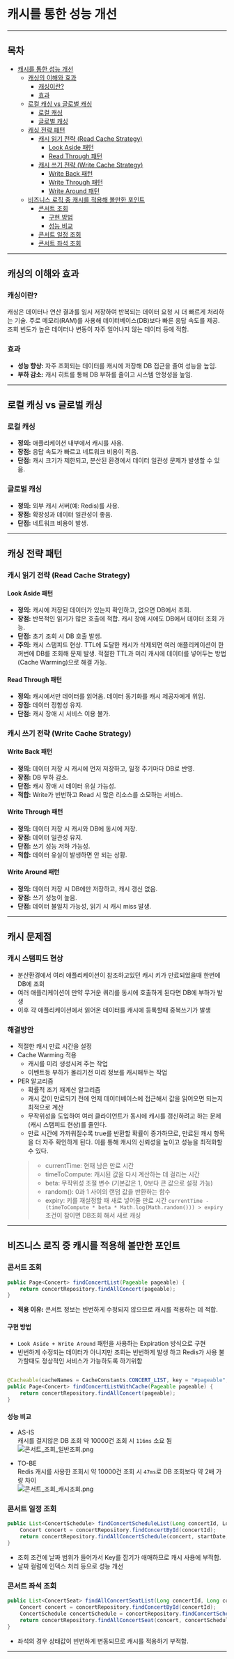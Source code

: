 # 캐시를 통한 성능 개선

---

## 목차

- [캐시를 통한 성능 개선](#캐시를-통한-성능-개선)
    * [캐싱의 이해와 효과](#캐싱의-이해와-효과)
        + [캐싱이란?](#캐싱이란)
        + [효과](#효과)
    * [로컬 캐싱 vs 글로벌 캐싱](#로컬-캐싱-vs-글로벌-캐싱)
        + [로컬 캐싱](#로컬-캐싱)
        + [글로벌 캐싱](#글로벌-캐싱)
    * [캐싱 전략 패턴](#캐싱-전략-패턴)
        + [캐시 읽기 전략 (Read Cache Strategy)](#캐시-읽기-전략-read-cache-strategy)
            - [Look Aside 패턴](#look-aside-패턴)
            - [Read Through 패턴](#read-through-패턴)
        + [캐시 쓰기 전략 (Write Cache Strategy)](#캐시-쓰기-전략-write-cache-strategy)
            - [Write Back 패턴](#write-back-패턴)
            - [Write Through 패턴](#write-through-패턴)
            - [Write Around 패턴](#write-around-패턴)
    * [비즈니스 로직 중 캐시를 적용해 볼만한 포인트](#비즈니스-로직-중-캐시를-적용해-볼만한-포인트)
        + [콘서트 조회](#콘서트-조회)
            - [구현 방법](#구현-방법)
            - [성능 비교](#성능-비교)
        + [콘서트 일정 조회](#콘서트-일정-조회)
        + [콘서트 좌석 조회](#콘서트-좌석-조회)

---

## 캐싱의 이해와 효과

### 캐싱이란?

캐싱은 데이터나 연산 결과를 임시 저장하여 반복되는 데이터 요청 시 더 빠르게 처리하는 기술. 주로 메모리(RAM)를 사용해 데이터베이스(DB)보다 빠른 응답 속도를 제공. 조회 빈도가 높은 데이터나 변동이 자주
일어나지 않는 데이터 등에 적합.

### 효과

- **성능 향상:** 자주 조회되는 데이터를 캐시에 저장해 DB 접근을 줄여 성능을 높임.
- **부하 감소:** 캐시 히트를 통해 DB 부하를 줄이고 시스템 안정성을 높임.

---

## 로컬 캐싱 vs 글로벌 캐싱

### 로컬 캐싱

- **정의:** 애플리케이션 내부에서 캐시를 사용.
- **장점:** 응답 속도가 빠르고 네트워크 비용이 적음.
- **단점:** 캐시 크기가 제한되고, 분산된 환경에서 데이터 일관성 문제가 발생할 수 있음.

### 글로벌 캐싱

- **정의:** 외부 캐시 서버(예: Redis)를 사용.
- **장점:** 확장성과 데이터 일관성이 좋음.
- **단점:** 네트워크 비용이 발생.

---

## 캐싱 전략 패턴

### 캐시 읽기 전략 (Read Cache Strategy)

#### Look Aside 패턴

- **정의:** 캐시에 저장된 데이터가 있는지 확인하고, 없으면 DB에서 조회.
- **장점:** 반복적인 읽기가 많은 호출에 적합. 캐시 장애 시에도 DB에서 데이터 조회 가능.
- **단점:** 초기 조회 시 DB 호출 발생.
- **주의:** 캐시 스탬피드 현상. TTL에 도달한 캐시가 삭제되면 여러 애플리케이션이 한꺼번에 DB를 조회해 문제 발생. 적절한 TTL과 미리 캐시에 데이터를 넣어두는 방법(Cache Warming)으로 해결
  가능.

#### Read Through 패턴

- **정의:** 캐시에서만 데이터를 읽어옴. 데이터 동기화를 캐시 제공자에게 위임.
- **장점:** 데이터 정합성 유지.
- **단점:** 캐시 장애 시 서비스 이용 불가.

### 캐시 쓰기 전략 (Write Cache Strategy)

#### Write Back 패턴

- **정의:** 데이터 저장 시 캐시에 먼저 저장하고, 일정 주기마다 DB로 반영.
- **장점:** DB 부하 감소.
- **단점:** 캐시 장애 시 데이터 유실 가능성.
- **적합:** Write가 빈번하고 Read 시 많은 리소스를 소모하는 서비스.

#### Write Through 패턴

- **정의:** 데이터 저장 시 캐시와 DB에 동시에 저장.
- **장점:** 데이터 일관성 유지.
- **단점:** 쓰기 성능 저하 가능성.
- **적합:** 데이터 유실이 발생하면 안 되는 상황.

#### Write Around 패턴

- **정의:** 데이터 저장 시 DB에만 저장하고, 캐시 갱신 없음.
- **장점:** 쓰기 성능이 높음.
- **단점:** 데이터 불일치 가능성, 읽기 시 캐시 miss 발생.

---

## 캐시 문제점

### 캐시 스탬피드 현상

- 분산환경에서 여러 애플리케이션이 참조하고있던 캐시 키가 만료되었을때 한번에 DB에 조회
- 여러 애플리케이션이 만약 무거운 쿼리를 동시에 호출하게 된다면 DB에 부하가 발생
- 이후 각 애플리케이션에서 읽어온 데이터를 캐시에 등록할때 중복쓰기가 발생

### 해결방안

- 적절한 캐시 만료 시간을 설정
- Cache Warming 적용
    - 캐시를 미리 생성시켜 주는 작업
    - 이벤트등 부하가 몰리기전 미리 정보를 캐시해두는 작업
- PER 알고리즘
    - 확률적 조기 재계산 알고리즘
    - 캐시 값이 만료되기 전에 언제 데이터베이스에 접근해서 값을 읽어오면 되는지 최적으로 계산
    - 무작위성을 도입하여 여러 클라이언트가 동시에 캐시를 갱신하려고 하는 문제(캐시 스탬피드 현상)를 줄인다.
    - 만료 시간에 가까워질수록 true를 반환할 확률이 증가하므로, 만료된 캐시 항목을 더 자주 확인하게 된다. 이를 통해 캐시의 신뢰성을 높이고 성능을 최적화할 수 있다.
    > - currentTime: 현재 남은 만료 시간
    > - timeToCompute: 캐시된 값을 다시 계산하는 데 걸리는 시간
    > - beta: 무작위성 조절 변수 (기본값은 1, 0보다 큰 값으로 설정 가능)
    > - random(): 0과 1 사이의 랜덤 값을 반환하는 함수
    > - expiry: 키를 재설정할 때 새로 넣어줄 만료 시간
    > `currentTime - (timeToCompute * beta * Math.log(Math.random())) > expiry` 조건이 참이면 DB조회 해서 새로 캐싱
 
---

## 비즈니스 로직 중 캐시를 적용해 볼만한 포인트

### 콘서트 조회

```java
public Page<Concert> findConcertList(Pageable pageable) {
    return concertRepository.findAllConcert(pageable);
}
```

- **적용 이유:** 콘서트 정보는 빈번하게 수정되지 않으므로 캐시를 적용하는 데 적합.

#### 구현 방법

- `Look Aside + Write Around` 패턴을 사용하는 Expiration 방식으로 구현
- 빈번하게 수정되는 데이터가 아니지만 조회는 빈번하게 발생 하고 Redis가 사용 불가할때도 정상적인 서비스가 가능하도록 하기위함

```java

@Cacheable(cacheNames = CacheConstants.CONCERT_LIST, key = "#pageable", cacheManager = "cacheManager")
public Page<Concert> findConcertListWithCache(Pageable pageable) {
    return concertRepository.findAllConcert(pageable);
}
```

#### 성능 비교

- AS-IS  
  캐시를 걸지않은 DB 조회 약 10000건 조회 시 `116ms` 소요 됨  
  ![콘서트_조회_일반조회.png](https://github.com/jo94kr/hhplus-03-server-construction/blob/main/docs/images/%EC%BD%98%EC%84%9C%ED%8A%B8_%EC%A1%B0%ED%9A%8C_%EC%9D%BC%EB%B0%98%EC%A1%B0%ED%9A%8C.png)

- TO-BE  
  Redis 캐시를 사용한 조회시 약 10000건 조회 시 `47ms`로 DB 조회보다 약 2배 가량 차이  
  ![콘서트_조회_캐시조회.png](https://github.com/jo94kr/hhplus-03-server-construction/blob/main/docs/images/%EC%BD%98%EC%84%9C%ED%8A%B8_%EC%A1%B0%ED%9A%8C_%EC%BA%90%EC%8B%9C%EC%A1%B0%ED%9A%8C.png)

### 콘서트 일정 조회

```java
public List<ConcertSchedule> findConcertScheduleList(Long concertId, LocalDate startDate, LocalDate endDate) {
    Concert concert = concertRepository.findConcertById(concertId);
    return concertRepository.findAllConcertSchedule(concert, startDate, endDate);
}
```

- 조회 조건에 날짜 범위가 들어가서 Key를 잡기가 애매하므로 캐시 사용에 부적합.
- 날짜 컬럼에 인덱스 처리 등으로 성능 개선

### 콘서트 좌석 조회

```java
public List<ConcertSeat> findAllConcertSeatList(Long concertId, Long concertScheduleId) {
    Concert concert = concertRepository.findConcertById(concertId);
    ConcertSchedule concertSchedule = concertRepository.findConcertScheduleById(concertScheduleId);
    return concertRepository.findAllConcertSeat(concert, concertSchedule);
}
```

- 좌석의 경우 상태값이 빈번하게 변동되므로 캐시를 적용하기 부적합.

---
